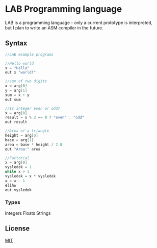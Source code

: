 # LAB Programming language

LAB is a programming language - only a current prototype is interpreted, but I plan to write an ASM compiler in the future.

## Syntax

```c
//LAB example programs

//Hello world
x = "Hello"
out x "world!"

//sum of two digits
x = arg[0]
y = arg[1]
sum = x + y
out sum

//Is integer even or odd?
x = arg[0]
result = x % 2 == 0 ? "even" : "odd"
out result

//Area of a triangle
height = arg[0]
base = arg[1]
area = base * height / 2.0
out "Area:" area

//Factorial
x = arg[0]
vysledek = 1
while x > 1
vysledek = x * vysledek
x = x - 1
elihw
out vysledek
```

### Types

Integers
Floats
Strings


## License
[MIT](https://choosealicense.com/licenses/mit/)